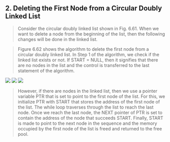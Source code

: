 ## 2. Deleting the First Node from a Circular Doubly Linked List 


 > Consider the circular doubly linked list shown 
in Fig. 6.61. When we want to delete a node 
from the beginning of the list, then the following 
changes will be done in the linked list.
 

 >  Figure 6.62 shows the algorithm to delete the 
first node from a circular doubly linked list. In 
Step 1 of the algorithm, we check if the linked list 
exists or not. If START = NULL, then it signifies that 
there are no nodes in the list and the control is 
transferred to the last statement of the algorithm.
 

 <img src = "/DSA-Using-C/image/list/60.png"> 

 <img src = "/DSA-Using-C/image/list/61.png"> 

 <img src = "/DSA-Using-C/image/list/62.png"> 

 >  However, if there are nodes in the linked list, 
then we use a pointer variable PTR that is set to 
point to the first node of the list. For this, we 
initialize PTR with START that stores the address of 
the first node of the list. The while loop traverses 
through the list to reach the last node. Once we 
reach the last node, the NEXT pointer of PTR is set 
to contain the address of the node that succeeds 
START. Finally, START is made to point to the next 
node in the sequence and the memory occupied 
by the first node of the list is freed and returned 
to the free pool.
 
